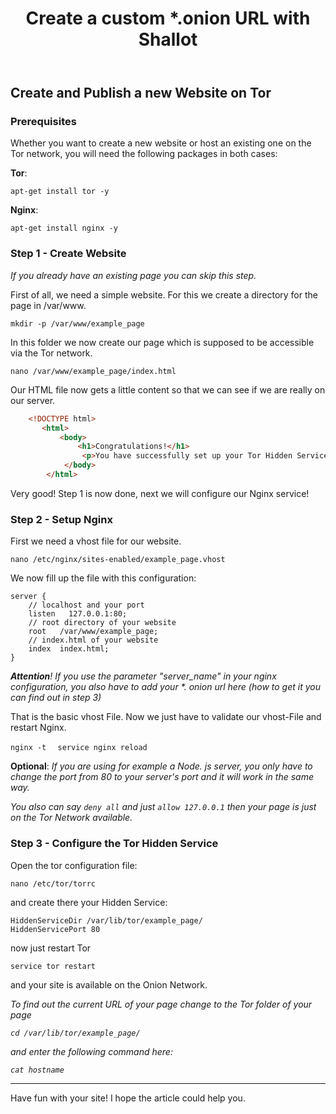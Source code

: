 ﻿---
title: "Create a custom *.onion URL with Shallot"
categories:
  - Post Formats
tags:
  - chat
  - Post Formats
---
## Create and Publish a new Website on Tor

### Prerequisites
Whether you want to create a new website or host an existing one on the Tor network, you will need the following packages in both cases:

**Tor**: 

``` apt-get install tor -y  ```

**Nginx**:

``` apt-get install nginx -y ``` 

### Step 1 - Create Website
*If you already have an existing page you can skip this step.* 

First of all, we need a simple website. For this we create a directory for the page in /var/www. 

``` mkdir -p /var/www/example_page ```

In this folder we now create our page which is supposed to be accessible via the Tor network.

```nano /var/www/example_page/index.html```
 
Our HTML file now gets a little content so that we can see if we are really on our server.

```html
    <!DOCTYPE html>  
       <html>  
           <body>
               <h1>Congratulations!</h1>
                <p>You have successfully set up your Tor Hidden Service!</p>
            </body>
        </html> 
```     
Very good! Step 1 is now done, next we will configure our Nginx service!

### Step 2 - Setup Nginx
First we need a vhost file for our website.

```nano /etc/nginx/sites-enabled/example_page.vhost ```

We now fill up the file with this configuration:

    server {  
	    // localhost and your port
        listen   127.0.0.1:80; 
        // root directory of your website
        root   /var/www/example_page;
        // index.html of your website
        index  index.html;
    }
***Attention**! If you use the parameter "server_name" in your nginx configuration, you also have to add your \*. onion url here (how to get it you can find out in step 3)*

That is the basic vhost File.
Now we just have to validate our vhost-File and restart Nginx.

```nginx -t  ```
```service nginx reload```

**Optional**:
*If you are using for example a Node. js server, you only have to change the port from 80 to your server's port and it will work in the same way.*

 *You also can say ```deny all``` and just ``` allow 127.0.0.1 ``` then your page is just on the Tor Network available.*

### Step 3 - Configure the Tor Hidden Service
Open the tor configuration file:

```nano /etc/tor/torrc  ```

and create there your Hidden Service:

    HiddenServiceDir /var/lib/tor/example_page/  
    HiddenServicePort 80
now just restart Tor 

```service tor restart ```

and your site is available on the Onion Network.

*To find out the current URL of your page change to the Tor folder of your page*

*```cd /var/lib/tor/example_page/ ```*

*and enter the following command here:*

 *```cat hostname```*
 
 
 ___
Have fun with your site!
 I hope the article could help you. 
